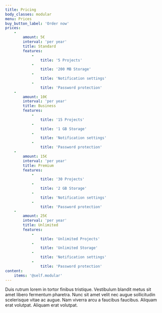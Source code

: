 ```yaml
---
title: Pricing
body_classes: modular
menu: Prices
buy_button_label: 'Order now'
prices:
    -
        amount: 5€
        interval: 'per year'
        title: Standard
        features:
            -
                title: '5 Projects'
            -
                title: '200 MB Storage'
            -
                title: 'Notification settings'
            -
                title: 'Password protection'
    -
        amount: 10€
        interval: 'per year'
        title: Business
        features:
            -
                title: '15 Projects'
            -
                title: '1 GB Storage'
            -
                title: 'Notification settings'
            -
                title: 'Password protection'
    -
        amount: 15€
        interval: 'per year'
        title: Premium
        features:
            -
                title: '30 Projects'
            -
                title: '2 GB Storage'
            -
                title: 'Notification settings'
            -
                title: 'Password protection'
    -
        amount: 25€
        interval: 'per year'
        title: Unlimited
        features:
            -
                title: 'Unlimited Projects'
            -
                title: 'Unlimited Storage'
            -
                title: 'Notification settings'
            -
                title: 'Password protection'
content:
    items: '@self.modular'
---
```


Duis rutrum lorem in tortor finibus tristique. Vestibulum blandit metus sit amet libero fermentum pharetra. Nunc sit amet velit nec augue sollicitudin scelerisque vitae ac augue. Nam viverra arcu a faucibus faucibus. Aliquam erat volutpat. Aliquam erat volutpat.